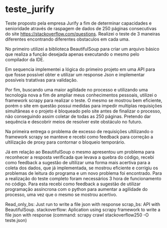 # teste_jurify

<!-- Description -->
Teste proposto pela empresa Jurify a fim de determinar capacidades e senioridade através de raspagem de dados de 250 páginas consecutivas do site https://stackoverflow.com/questions.
Realizei o teste de 3 maneiras diferentes encontrando diferentes obstaculos em cada uma.

No primeiro utilizei a biblioteca BeautifulSoup para criar um arquivo básico que realiza a função desejada apenas executando o mesmo pelo compilador da IDE.

Em sequencia implementei a lógica do primeiro projeto em uma API para que fosse possível obter e utilizar um response Json e implementar possíveis tratativas para validação.

Por fim, buscando uma maior agilidade no processo e utilizando uma tecnologia nova a fim de ampliar meus conhecimentos pessoais, utilizei o framework scrapy para realizar o teste. O mesmo se mostrou bem eficiente, porém o site em questão possui medidas para impedir multiplas requisições simultâneas e o projeto é bloqueado pelo site antes de finalizar o processo, não conseguindo assim coletar de todas as 250 páginas. Pretendo dar sequência e descobrir meios de resolver este obstáculo no futuro.

<!-- Atualização -->
Na primeira entrega o problema de excesso de requisições ultilizando o framework scrapy se manteve e recebi como feedback para correção a ultilização de proxy para contornar o bloqueio temporário.

Já em relação ao BeautifulSoup o mesmo apresentou um problema para reconhecer a resposta verificada que levava a quebra do código, recebi como feedback a sugestão de ultilizar uma forma mais acertiva para a coleta dos dados, que já implementada, se mostrou eficiente e corrigiu os problemas de leitura do programa e um novo problema foi encontrado. 
Para a realização do teste completo foram necessários 3 hora de funcionamento no código. Para esta recebi como feedback a sugestão de utilizar programação assíncrona com o python para aumentar a agilidade do processo, uma vez que o mesmo se mostrou acertivo.

<!-- Run -->
Read_only_bs: Just run to write a file json with response
scrap_bs: API with BeautifulSoup.
stackoverflow: Aplication using scrapy framework to write a file json with response (command: scrapy crawl stackoverflow250 -O teste.json)